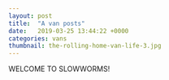 ```yaml
---
layout: post
title:  "A van posts"
date:   2019-03-25 13:44:22 +0000
categories: vans
thumbnail: the-rolling-home-van-life-3.jpg
---
```

WELCOME TO SLOWWORMS!
